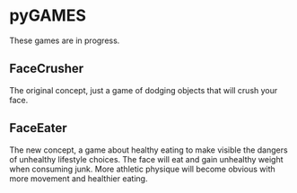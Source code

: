 # pyGAMES
These games are in progress.

## FaceCrusher
The original concept, just a game of dodging objects that will crush your face.

## FaceEater
The new concept, a game about healthy eating to make visible the dangers of unhealthy lifestyle choices. The face will eat and gain unhealthy weight when consuming junk. More athletic physique will become obvious with more movement and healthier eating. 
